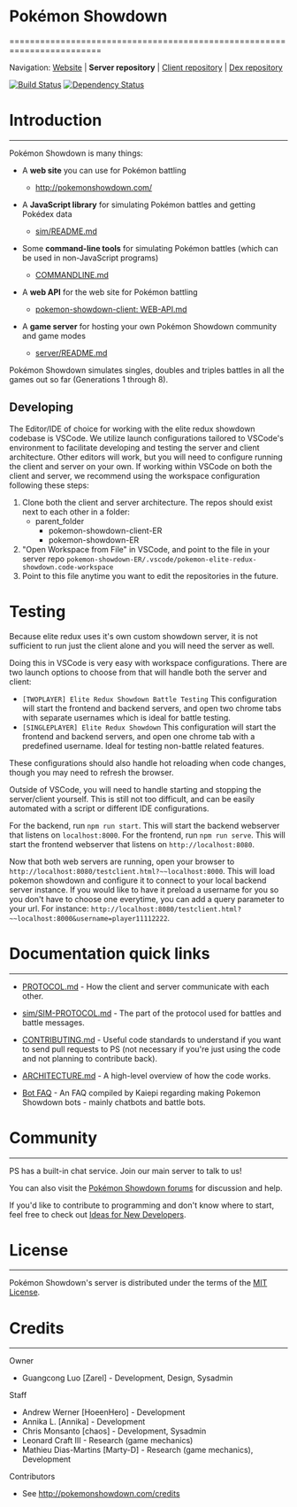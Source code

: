 # Pokémon Showdown
========================================================================

Navigation: [Website][1] | **Server repository** | [Client repository][2] | [Dex repository][3]

  [1]: http://pokemonshowdown.com/
  [2]: https://github.com/smogon/pokemon-showdown-client
  [3]: https://github.com/Zarel/Pokemon-Showdown-Dex

[![Build Status](https://github.com/smogon/pokemon-showdown/workflows/Node.js%20CI/badge.svg)](https://github.com/smogon/pokemon-showdown/actions?query=workflow%3A%22Node.js+CI%22)
[![Dependency Status](https://img.shields.io/librariesio/github/smogon/pokemon-showdown)](https://libraries.io/github/smogon/pokemon-showdown)


# Introduction
------------------------------------------------------------------------

Pokémon Showdown is many things:

- A **web site** you can use for Pokémon battling

  - http://pokemonshowdown.com/

- A **JavaScript library** for simulating Pokémon battles and getting Pokédex data

  - [sim/README.md](./sim/README.md)

- Some **command-line tools** for simulating Pokémon battles (which can be used in non-JavaScript programs)

  - [COMMANDLINE.md](./COMMANDLINE.md)

- A **web API** for the web site for Pokémon battling

  - [pokemon-showdown-client: WEB-API.md](https://github.com/smogon/pokemon-showdown-client/blob/master/WEB-API.md)

- A **game server** for hosting your own Pokémon Showdown community and game modes

  - [server/README.md](./server/README.md)

Pokémon Showdown simulates singles, doubles and triples battles in all the games out so far (Generations 1 through 8).

## Developing

The Editor/IDE of choice for working with the elite redux showdown codebase is VSCode.
We utilize launch configurations tailored to VSCode's environment to facilitate developing and testing the server and client architecture.
Other editors will work, but you will need to configure running the client and server on your own.
If working within VSCode on both the client and server, we recommend using the workspace configuration following these steps:

1. Clone both the client and server architecture. The repos should exist next to each other in a folder:
    - parent_folder
        - pokemon-showdown-client-ER
        - pokemon-showdown-ER
2. "Open Workspace from File" in VSCode, and point to the file in your server repo `pokemon-showdown-ER/.vscode/pokemon-elite-redux-showdown.code-workspace`
3. Point to this file anytime you want to edit the repositories in the future.

# Testing

Because elite redux uses it's own custom showdown server, it is not sufficient to run just the client alone and you will need the server as well.

Doing this in VSCode is very easy with workspace configurations.
There are two launch options to choose from that will handle both the server and client:

-   `[TWOPLAYER] Elite Redux Showdown Battle Testing` This configuration will start the frontend and backend servers, and open two chrome tabs with separate usernames which is ideal for battle testing.
-   `[SINGLEPLAYER] Elite Redux Showdown` This configuration will start the frontend and backend servers, and open one chrome tab with a predefined username. Ideal for testing non-battle related features.

These configurations should also handle hot reloading when code changes, though you may need to refresh the browser.

Outside of VSCode, you will need to handle starting and stopping the server/client yourself.
This is still not too difficult, and can be easily automated with a script or different IDE configurations.

For the backend, run `npm run start`. This will start the backend webserver that listens on `localhost:8000`.
For the frontend, run `npm run serve`. This will start the frontend webserver that listens on `http://localhost:8080`.

Now that both web servers are running, open your browser to `http://localhost:8080/testclient.html?~~localhost:8000`.
This will load pokemon showdown and configure it to connect to your local backend server instance.
If you would like to have it preload a username for you so you don't have to choose one everytime, you can add a query parameter to your url.
For instance: `http://localhost:8080/testclient.html?~~localhost:8000&username=player11112222`.



# Documentation quick links
------------------------------------------------------------------------

* [PROTOCOL.md][4] - How the client and server communicate with each other.
* [sim/SIM-PROTOCOL.md][5] - The part of the protocol used for battles and battle messages.
* [CONTRIBUTING.md][6] - Useful code standards to understand if you want to send pull requests to PS (not necessary if you're just using the code and not planning to contribute back).
* [ARCHITECTURE.md][7] - A high-level overview of how the code works.
* [Bot FAQ][8] - An FAQ compiled by Kaiepi regarding making Pokemon Showdown bots - mainly chatbots and battle bots.

  [4]: ./PROTOCOL.md
  [5]: ./sim/SIM-PROTOCOL.md
  [6]: ./CONTRIBUTING.md
  [7]: ./ARCHITECTURE.md
  [8]: https://gist.github.com/Kaiepi/becc5d0ecd576f5e7733b57b4e3fa97e


# Community
------------------------------------------------------------------------

PS has a built-in chat service. Join our main server to talk to us!

You can also visit the [Pokémon Showdown forums][9] for discussion and help.

  [9]: https://www.smogon.com/forums/forums/pok%C3%A9mon-showdown.209/

If you'd like to contribute to programming and don't know where to start, feel free to check out [Ideas for New Developers][10].

  [10]: https://github.com/smogon/pokemon-showdown/issues/2444


# License
------------------------------------------------------------------------

Pokémon Showdown's server is distributed under the terms of the [MIT License][11].

  [11]: ./LICENSE


# Credits
------------------------------------------------------------------------

Owner

- Guangcong Luo [Zarel] - Development, Design, Sysadmin

Staff

- Andrew Werner [HoeenHero] - Development
- Annika L. [Annika] - Development
- Chris Monsanto [chaos] - Development, Sysadmin
- Leonard Craft III - Research (game mechanics)
- Mathieu Dias-Martins [Marty-D] - Research (game mechanics), Development

Contributors

- See http://pokemonshowdown.com/credits
